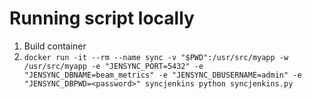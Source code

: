 <!--
    Licensed to the Apache Software Foundation (ASF) under one
    or more contributor license agreements.  See the NOTICE file
    distributed with this work for additional information
    regarding copyright ownership.  The ASF licenses this file
    to you under the Apache License, Version 2.0 (the
    "License"); you may not use this file except in compliance
    with the License.  You may obtain a copy of the License at

      http://www.apache.org/licenses/LICENSE-2.0

    Unless required by applicable law or agreed to in writing,
    software distributed under the License is distributed on an
    "AS IS" BASIS, WITHOUT WARRANTIES OR CONDITIONS OF ANY
    KIND, either express or implied.  See the License for the
    specific language governing permissions and limitations
    under the License.
-->
# Running script locally
1. Build container
2. `docker run -it --rm --name sync -v "$PWD":/usr/src/myapp -w /usr/src/myapp -e "JENSYNC_PORT=5432" -e "JENSYNC_DBNAME=beam_metrics" -e "JENSYNC_DBUSERNAME=admin" -e "JENSYNC_DBPWD=<password>" syncjenkins python syncjenkins.py`
